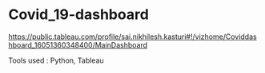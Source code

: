 # Covid_19-dashboard


https://public.tableau.com/profile/sai.nikhilesh.kasturi#!/vizhome/Coviddashboard_16051360348400/MainDashboard

Tools used : Python, Tableau

